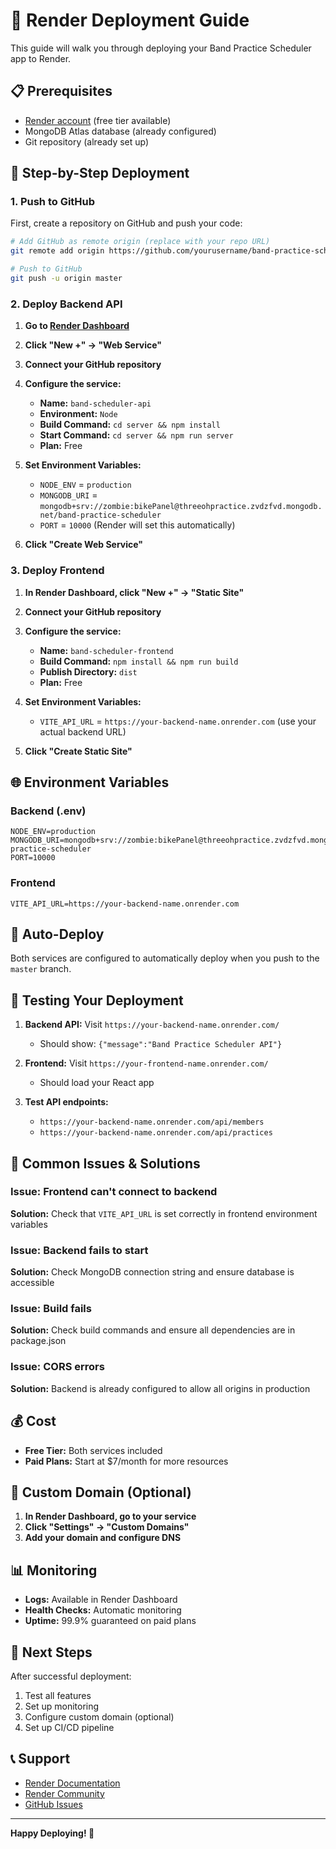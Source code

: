 # 🚀 Render Deployment Guide

This guide will walk you through deploying your Band Practice Scheduler app to Render.

## 📋 Prerequisites

- [Render account](https://render.com) (free tier available)
- MongoDB Atlas database (already configured)
- Git repository (already set up)

## 🔧 Step-by-Step Deployment

### 1. Push to GitHub

First, create a repository on GitHub and push your code:

```bash
# Add GitHub as remote origin (replace with your repo URL)
git remote add origin https://github.com/yourusername/band-practice-scheduler.git

# Push to GitHub
git push -u origin master
```

### 2. Deploy Backend API

1. **Go to [Render Dashboard](https://dashboard.render.com)**
2. **Click "New +" → "Web Service"**
3. **Connect your GitHub repository**
4. **Configure the service:**
   - **Name:** `band-scheduler-api`
   - **Environment:** `Node`
   - **Build Command:** `cd server && npm install`
   - **Start Command:** `cd server && npm run server`
   - **Plan:** Free

5. **Set Environment Variables:**
   - `NODE_ENV` = `production`
   - `MONGODB_URI` = `mongodb+srv://zombie:bikePanel@threeohpractice.zvdzfvd.mongodb.net/band-practice-scheduler`
   - `PORT` = `10000` (Render will set this automatically)

6. **Click "Create Web Service"**

### 3. Deploy Frontend

1. **In Render Dashboard, click "New +" → "Static Site"**
2. **Connect your GitHub repository**
3. **Configure the service:**
   - **Name:** `band-scheduler-frontend`
   - **Build Command:** `npm install && npm run build`
   - **Publish Directory:** `dist`
   - **Plan:** Free

4. **Set Environment Variables:**
   - `VITE_API_URL` = `https://your-backend-name.onrender.com` (use your actual backend URL)

5. **Click "Create Static Site"**

## 🌐 Environment Variables

### Backend (.env)
```env
NODE_ENV=production
MONGODB_URI=mongodb+srv://zombie:bikePanel@threeohpractice.zvdzfvd.mongodb.net/band-practice-scheduler
PORT=10000
```

### Frontend
```env
VITE_API_URL=https://your-backend-name.onrender.com
```

## 🔄 Auto-Deploy

Both services are configured to automatically deploy when you push to the `master` branch.

## 📱 Testing Your Deployment

1. **Backend API:** Visit `https://your-backend-name.onrender.com/`
   - Should show: `{"message":"Band Practice Scheduler API"}`

2. **Frontend:** Visit `https://your-frontend-name.onrender.com/`
   - Should load your React app

3. **Test API endpoints:**
   - `https://your-backend-name.onrender.com/api/members`
   - `https://your-backend-name.onrender.com/api/practices`

## 🚨 Common Issues & Solutions

### Issue: Frontend can't connect to backend
**Solution:** Check that `VITE_API_URL` is set correctly in frontend environment variables

### Issue: Backend fails to start
**Solution:** Check MongoDB connection string and ensure database is accessible

### Issue: Build fails
**Solution:** Check build commands and ensure all dependencies are in package.json

### Issue: CORS errors
**Solution:** Backend is already configured to allow all origins in production

## 💰 Cost

- **Free Tier:** Both services included
- **Paid Plans:** Start at $7/month for more resources

## 🔧 Custom Domain (Optional)

1. **In Render Dashboard, go to your service**
2. **Click "Settings" → "Custom Domains"**
3. **Add your domain and configure DNS**

## 📊 Monitoring

- **Logs:** Available in Render Dashboard
- **Health Checks:** Automatic monitoring
- **Uptime:** 99.9% guaranteed on paid plans

## 🚀 Next Steps

After successful deployment:
1. Test all features
2. Set up monitoring
3. Configure custom domain (optional)
4. Set up CI/CD pipeline

## 📞 Support

- [Render Documentation](https://render.com/docs)
- [Render Community](https://community.render.com)
- [GitHub Issues](https://github.com/yourusername/band-practice-scheduler/issues)

---

**Happy Deploying! 🎉**
